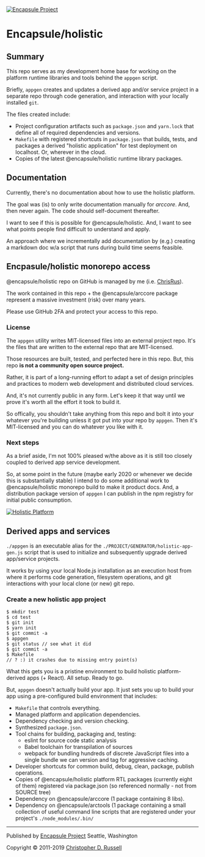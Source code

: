 [![Encapsule Project](https://encapsule.io/images/blue-burst-encapsule.io-icon-72x72.png "Encapsule Project")](https://encapsule.io)

# Encapsule/holistic

## Summary

This repo serves as my development home base for working on the platform runtime libraries and tools behind the `appgen` script.

Briefly, `appgen` creates and updates a derived app and/or service project in a separate repo through code generation, and interaction with your locally installed `git`.

The files created include:

- Project configuration artifacts such as `package.json` and `yarn.lock` that define all of required dependencies and versions.
- `Makefile` with registered shortcuts in `package.json` that builds, tests, and packages a derived "holistic application" for test deployment on localhost. Or, wherever in the cloud.
- Copies of the latest @encapsule/holistic runtime library packages.

## Documentation

Currently, there's no documentation about how to use the holistic platform.

The goal was (is) to only write documentation manually for _arccore_. And, then never again. The code should self-document thereafter.

I want to see if this is possible for @encapsule/holistic. And, I want to see what points people find difficult to understand and apply.

An approach where we incrementally add documentation by (e.g.) creating a markdown doc w/a script that runs during build time seems feasible.

## Encpasule/holistic monorepo access

@encapsule/holistic repo on GitHub is managed by me (i.e. [ChrisRus](https://github.com/ChrisRus)).

The work contained in this repo + the @encapsule/arccore package represent a massive investment (risk) over many years.

Please use GitHub 2FA and protect your access to this repo.

### License

The `appgen` utility writes MIT-licensed files into an external project repo. It's the files that are written to the external repo that are MIT-licensed.

Those resources are built, tested, and perfected here in this repo. But, this repo **is not a community open source project.**

Rather, it is part of a long-running effort to adapt a set of design principles and practices to modern web development and distributed cloud services.

And, it's not currently public in any form. Let's keep it that way until we prove it's worth all the effort it took to build it.

So offically, you shouldn't take anything from this repo and bolt it into your whatever you're building unless it got put into your repo by `appgen`. Then it's MIT-licensed and you can do whatever you like with it.

### Next steps

As a brief aside, I'm not 100% pleased w/the above as it is still too closely coupled to derived app service development.

So, at some point in the future (maybe early 2020 or whenever we decide this is substantially stable) I intend to do some additional work to @encapsule/holistic monorepo build to make it product docs. And, a distribution package version of `appgen` I can publish in the npm registry for initial public consumption.


[![Holistic Platform](https://encapsule.io/images/encapsule-holistic.svg "Holistic Platform")](https://encapsule.io/docs/holistic)

## Derived apps and services

`./appgen` is an executable alias for the `./PROJECT/GENERATOR/holistic-app-gen.js` script that is used to initialize and subsequently upgrade derived app/service projects.

It works by using your local Node.js installation as an execution host from where it performs code generation, filesystem operations, and git interactions with your local clone (or new) git repo.

### Create a new holistic app project

```
$ mkdir test
$ cd test
$ git init
$ yarn init
$ git commit -a
$ appgen
$ git status // see what it did
$ git commit -a
$ Makefile
// ? :) it crashes due to missing entry point(s)
```

What this gets you is a pristine environment to build holistic platform-derived apps (+ React). All setup. Ready to go.

But, `appgen` doesn't actually build your app. It just sets you up to build your app using a pre-configured build environment that includes:

- `Makefile` that controls everything.
- Managed platform and application dependencies.
- Dependency checking and version checking.
- Synthesized `package.json`.
- Tool chains for building, packaging and, testing:
    - eslint for source code static analysis
    - Babel toolchain for transpilation of sources
    - webpack for bundling hundreds of discrete JavaScript files into a single bundle we can version and tag for aggressive caching.
- Developer shortcuts for common build, debug, clean, package, publish operations.
- Copies of @encapsule/holistic platform RTL packages (currently eight of them) registered via package.json (so referenced normally - not from SOURCE tree)
- Dependency on @encapsule/arccore (1 package containing 8 libs).
- Dependency on @encapsule/arctools (1 package containing a small collection of useful command line scripts that are registered under your project's `./node_modules/.bin/`

<hr>

Published by [Encapsule Project](https://encapsule.io) Seattle, Washington

Copyright &copy; 2011-2019 [Christopher D. Russell](https://github.com/ChrisRus)
